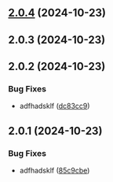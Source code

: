 

## [2.0.4](https://github.com/Biplav-05/new_test_java_sdk/compare/V2.0.3...V2.0.4) (2024-10-23)

## 2.0.3 (2024-10-23)

## 2.0.2 (2024-10-23)


### Bug Fixes

* adfhadsklf ([dc83cc9](https://github.com/Biplav-05/new_test_java_sdk/commit/dc83cc9ab9d37a98ef42ac1f64086c5173dce249))

## 2.0.1 (2024-10-23)


### Bug Fixes

* adfhadsklf ([85c9cbe](https://github.com/Biplav-05/new_test_java_sdk/commit/85c9cbe87509f4e597b062aeae2178d8ac6c2d78))
